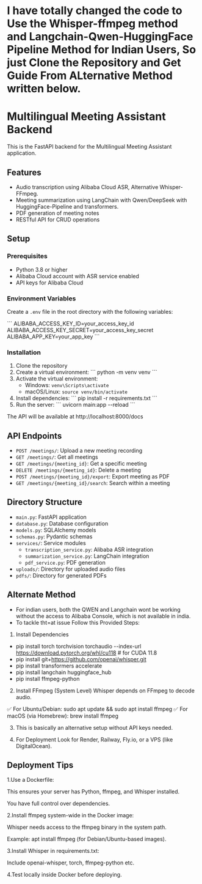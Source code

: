 
# I have totally changed the code to Use the Whisper-ffmpeg method and Langchain-Qwen-HuggingFace Pipeline Method for Indian Users, So just Clone the Repository and Get Guide From ALternative Method written below.

# Multilingual Meeting Assistant Backend

This is the FastAPI backend for the Multilingual Meeting Assistant application.

## Features

- Audio transcription using Alibaba Cloud ASR, Alternative Whisper-FFmpeg.
- Meeting summarization using LangChain with Qwen/DeepSeek with HuggingFace-Pipeline and transformers.
- PDF generation of meeting notes
- RESTful API for CRUD operations

## Setup

### Prerequisites

- Python 3.8 or higher
- Alibaba Cloud account with ASR service enabled
- API keys for Alibaba Cloud

### Environment Variables

Create a `.env` file in the root directory with the following variables:

\`\`\`
ALIBABA_ACCESS_KEY_ID=your_access_key_id
ALIBABA_ACCESS_KEY_SECRET=your_access_key_secret
ALIBABA_APP_KEY=your_app_key
\`\`\`

### Installation

1. Clone the repository
2. Create a virtual environment:
   \`\`\`
   python -m venv venv
   \`\`\`
3. Activate the virtual environment:
   - Windows: `venv\Scripts\activate`
   - macOS/Linux: `source venv/bin/activate`
4. Install dependencies:
   \`\`\`
   pip install -r requirements.txt
   \`\`\`
5. Run the server:
   \`\`\`
   uvicorn main:app --reload
   \`\`\`

The API will be available at http://localhost:8000/docs

## API Endpoints

- `POST /meetings/`: Upload a new meeting recording
- `GET /meetings/`: Get all meetings
- `GET /meetings/{meeting_id}`: Get a specific meeting
- `DELETE /meetings/{meeting_id}`: Delete a meeting
- `POST /meetings/{meeting_id}/export`: Export meeting as PDF
- `GET /meetings/{meeting_id}/search`: Search within a meeting

## Directory Structure

- `main.py`: FastAPI application
- `database.py`: Database configuration
- `models.py`: SQLAlchemy models
- `schemas.py`: Pydantic schemas
- `services/`: Service modules
  - `transcription_service.py`: Alibaba ASR integration
  - `summarization_service.py`: LangChain integration
  - `pdf_service.py`: PDF generation
- `uploads/`: Directory for uploaded audio files
- `pdfs/`: Directory for generated PDFs


## Alternate Method
- For indian users, both the QWEN and Langchain wont be working without the access to Alibaba Console, which is not available in india.
- To tackle tht=at issue Follow this Provided Steps:
1. Install Dependencies
- pip install torch torchvision torchaudio --index-url https://download.pytorch.org/whl/cu118  # for CUDA 11.8
- pip install git+https://github.com/openai/whisper.git
- pip install transformers accelerate
- pip install langchain huggingface_hub
- pip install ffmpeg-python

 2. Install FFmpeg (System Level)
Whisper depends on FFmpeg to decode audio.

✅ For Ubuntu/Debian: sudo apt update && sudo apt install ffmpeg
✅ For macOS (via Homebrew): brew install ffmpeg


3. This is basically an alternative setup without API keys needed.

4. For Deployment Look for  Render, Railway, Fly.io, or a VPS (like DigitalOcean).



## Deployment Tips

1.Use a Dockerfile:

This ensures your server has Python, ffmpeg, and Whisper installed.

You have full control over dependencies.

2.Install ffmpeg system-wide in the Docker image:

Whisper needs access to the ffmpeg binary in the system path.

Example: apt install ffmpeg (for Debian/Ubuntu-based images).

3.Install Whisper in requirements.txt:

Include openai-whisper, torch, ffmpeg-python etc.

4.Test locally inside Docker before deploying.

